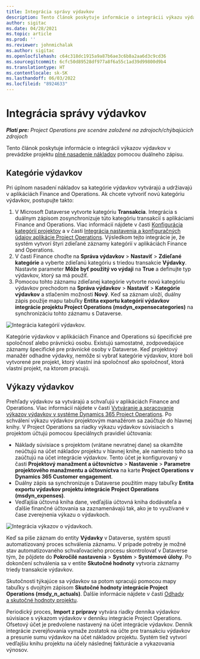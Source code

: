 ```yaml
---
title: Integrácia správy výdavkov
description: Tento článok poskytuje informácie o integrácii výkazu výdavkov v projektových operáciách pomocou duálneho zápisu.
author: sigitac
ms.date: 04/28/2021
ms.topic: article
ms.prod: ''
ms.reviewer: johnmichalak
ms.author: sigitac
ms.openlocfilehash: c64c318dc1915a9a87b6ae3c6b8a2aa6d3c9cd36
ms.sourcegitcommit: 6cfc50d89528df977a8f6a55c1ad39d99800d9b4
ms.translationtype: HT
ms.contentlocale: sk-SK
ms.lasthandoff: 06/03/2022
ms.locfileid: "8924633"
---
```

# <a name="expense-management-integration"></a>Integrácia správy výdavkov

_**Platí pre:** Project Operations pre scenáre založené na zdrojoch/chýbajúcich zdrojoch_

Tento článok poskytuje informácie o integrácii výkazov výdavkov v prevádzke projektu [plné nasadenie nákladov](../expense/expense-overview.md) pomocou duálneho zápisu.

## <a name="expense-categories"></a>Kategórie výdavkov

Pri úplnom nasadení nákladov sa kategórie výdavkov vytvárajú a udržiavajú v aplikáciách Finance and Operations. Ak chcete vytvoriť novú kategóriu výdavkov, postupujte takto:

1. V Microsoft Dataverse vytvorte kategóriu **Transakcia**. Integrácia s duálnym zápisom zosynchronizuje túto kategóriu transakcií s aplikáciami Finance and Operations. Viac informácií nájdete v časti [Konfigurácia kategórií projektov](/dynamics365/project-operations/project-accounting/configure-project-categories) a v časti [Integrácia nastavenia a konfiguračných údajov aplikácie Project Operations](resource-dual-write-setup-integration.md). Výsledkom tejto integrácie je, že systém vytvorí štyri zdieľané záznamy kategórií v aplikáciách Finance and Operations.
2. V časti Finance choďte na **Správa výdavkov** > **Nastaviť** > **Zdieľané kategórie** a vyberte zdieľanú kategóriu s triedou transakcie **Výdavky**. Nastavte parameter **Môže byť použitý vo výdaji** na **True** a definujte typ výdavkov, ktorý sa má použiť.
3. Pomocou tohto záznamu zdieľanej kategórie vytvorte novú kategóriu výdavkov prechodom na **Správa výdavkov** > **Nastaviť** > **Kategórie výdavkov** a stlačením možnosti **Nový**. Keď sa záznam uloží, duálny zápis použije mapu tabuľky **Entita exportu kategórií výdavkov integrácie projektu Project Operations (msdyn\_expensecategories)** na synchronizáciu tohto záznamu s Dataverse.

  ![Integrácia kategórií výdavkov.](./media/DW6ExpenseCategories.png)

Kategórie výdavkov v aplikáciách Finance and Operations sú špecifické pre spoločnosť alebo právnickú osobu. Existujú samostatné, zodpovedajúce záznamy špecifické pre právnické osoby v Dataverse. Keď projektový manažér odhadne výdavky, nemôže si vybrať kategórie výdavkov, ktoré boli vytvorené pre projekt, ktorý vlastní iná spoločnosť ako spoločnosť, ktorá vlastní projekt, na ktorom pracujú. 

## <a name="expense-reports"></a>Výkazy výdavkov

Prehľady výdavkov sa vytvárajú a schvaľujú v aplikáciách Finance and Operations. Viac informácií nájdete v časti [Vytváranie a spracovanie výkazov výdavkov v systéme Dynamics 365 Project Operations](/learn/modules/create-process-expense-reports/). Po schválení výkazu výdavkov projektovým manažérom sa zaúčtuje do hlavnej knihy. V Project Operations sa riadky výkazu výdavkov súvisiacich s projektom účtujú pomocou špeciálnych pravidiel účtovania:

  - Náklady súvisiace s projektom (vrátane nevratnej dane) sa okamžite neúčtujú na účet nákladov projektu v hlavnej knihe, ale namiesto toho sa zaúčtujú na účet integrácie výdavkov. Tento účet je konfigurovaný v časti **Projektový manažment a účtovníctvo** > **Nastavenie** > **Parametre projektového manažmentu a účtovníctva** na karte **Project Operations v Dynamics 365 Customer engagement**.
  - Duálny zápis sa synchronizuje s Dataverse použitím mapy tabuľky **Entita exportu výdavkov projektu integrácie Project Operations (msdyn\_expenses)**.
  - Vedľajšia účtovná kniha dane, vedľajšia účtovná kniha dodávateľa a ďalšie finančné účtovania sa zaznamenávajú tak, ako je to využívané v čase zverejnenia výkazu o výdavkoch.

  ![Integrácia výkazov o výdavkoch.](./media/DW6ExpenseReports.png)

Keď sa píše záznam do entity **Výdavky** v Dataverse, systém spustí automatizovaný proces schválenia záznamu. V prípade potreby je možné stav automatizovaného schvaľovacieho procesu skontrolovať v Dataverse tým, že pôjdete do **Pokročilé nastavenia** > **Systém** > **Systémové úlohy**. Po dokončení schválenia sa v entite **Skutočné hodnoty** vytvoria záznamy triedy transakcie výdavkov.

Skutočnosti týkajúce sa výdavkov sa potom spracujú pomocou mapy tabuľky s dvojitým zápisom **Skutočné hodnoty integrácie Project Operations (msdy\_n_actuals)**. Ďalšie informácie nájdete v časti [Odhady a skutočné hodnoty projektu](resource-dual-write-estimates-actuals.md).

Periodický proces, **Import z prípravy** vytvára riadky denníka výdavkov súvisiace s výkazom výdavkov v denníku integrácie Project Operations. Ofsetový účet je predvolene nastavený na účet integrácie výdavkov. Denník integrácie zverejňovania vymaže zostatok na účte pre transakciu výdavkov a presunie sumu výdavkov na účet nákladov projektu. Systém tiež vytvorí vedľajšiu knihu projektu na účely následnej fakturácie a vykazovania výnosov.
